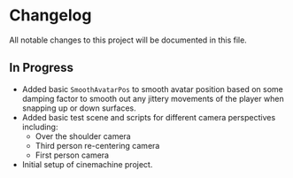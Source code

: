 # Changelog

All notable changes to this project will be documented in this file.

## In Progress

* Added basic `SmoothAvatarPos` to smooth avatar position based on some damping
    factor to smooth out any jittery movements of the player when snapping
    up or down surfaces.
* Added basic test scene and scripts for different camera perspectives including:
    * Over the shoulder camera
    * Third person re-centering camera
    * First person camera
* Initial setup of cinemachine project.
